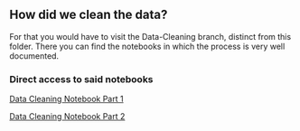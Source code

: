 ## How did we clean the data?

For that you would have to visit the Data-Cleaning branch, 
distinct from this folder. There you can find the notebooks
in which the process is very well documented.

### Direct access to said notebooks

[Data Cleaning Notebook Part 1](https://github.com/JuanjoBelt/MA2003B-PollutantFlowInTheWind/blob/Data-Cleaning/Methodology/01%20Data%20Cleaning/Part%20I/FiltradoColumnas.ipynb)

[Data Cleaning Notebook Part 2](https://github.com/JuanjoBelt/MA2003B-PollutantFlowInTheWind/blob/Data-Cleaning/Methodology/01%20Data%20Cleaning/Part%20II/RevisionAndTransformation.ipynb)
